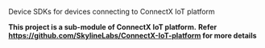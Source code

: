 Device SDKs for devices connecting to ConnectX IoT platform

**This project is a sub-module of ConnectX IoT platform.**
**Refer https://github.com/SkylineLabs/ConnectX-IoT-platform for more details**

